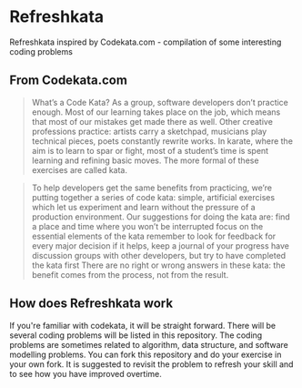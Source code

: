 # Refreshkata
Refreshkata inspired by Codekata.com - compilation of some interesting coding problems

## From Codekata.com

> What’s a Code Kata?
As a group, software developers don’t practice enough. Most of our learning takes place on the job, which means that most of our mistakes get made there as well. Other creative professions practice: artists carry a sketchpad, musicians play technical pieces, poets constantly rewrite works. In karate, where the aim is to learn to spar or fight, most of a student’s time is spent learning and refining basic moves. The more formal of these exercises are called kata.

> To help developers get the same benefits from practicing, we’re putting together a series of code kata: simple, artificial exercises which let us experiment and learn without the pressure of a production environment. Our suggestions for doing the kata are:
> find a place and time where you won’t be interrupted
> focus on the essential elements of the kata
> remember to look for feedback for every major decision
> if it helps, keep a journal of your progress
> have discussion groups with other developers, but try to have completed the kata first
> There are no right or wrong answers in these kata: the benefit comes from the process, not from the result.

## How does Refreshkata work
If you're familiar with codekata, it will be straight forward. There will be several coding problems will be listed in this repository. The coding problems are sometimes related to algorithm, data structure, and software modelling problems. You can fork this repository and do your exercise in your own fork. It is suggested to revisit the problem to refresh your skill and to see how you have improved overtime.
